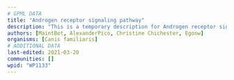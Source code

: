```yaml
---
# GPML DATA
title: "Androgen receptor signaling pathway"
description: "This is a temporary description for Androgen receptor signaling pathway"
authors: [MaintBot, AlexanderPico, Christine Chichester, Egonw]
organisms: [Canis familiaris]
# ADDITIONAL DATA
last-edited: 2021-03-20
communities: []
wpid: "WP1133"
---
```


